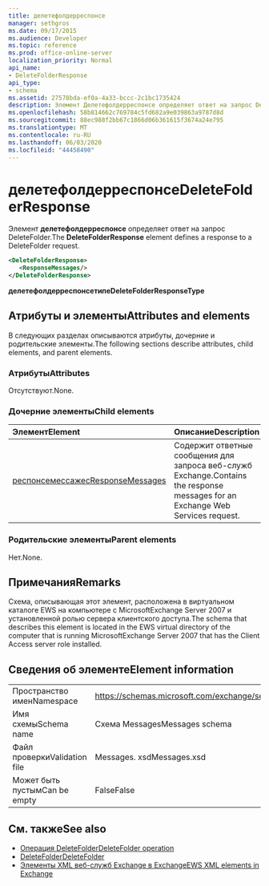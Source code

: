 ```yaml
---
title: делетефолдерреспонсе
manager: sethgros
ms.date: 09/17/2015
ms.audience: Developer
ms.topic: reference
ms.prod: office-online-server
localization_priority: Normal
api_name:
- DeleteFolderResponse
api_type:
- schema
ms.assetid: 27578bda-ef0a-4a33-bccc-2c1bc1735424
description: Элемент Делетефолдерреспонсе определяет ответ на запрос DeleteFolder.
ms.openlocfilehash: 58b814662c769784c5fd682a9e039863a9787d8d
ms.sourcegitcommit: 88ec988f2bb67c1866d06b361615f3674a24e795
ms.translationtype: MT
ms.contentlocale: ru-RU
ms.lasthandoff: 06/03/2020
ms.locfileid: "44458490"
---
```

# <a name="deletefolderresponse"></a><span data-ttu-id="76153-103">делетефолдерреспонсе</span><span class="sxs-lookup"><span data-stu-id="76153-103">DeleteFolderResponse</span></span>

<span data-ttu-id="76153-104">Элемент **делетефолдерреспонсе** определяет ответ на запрос DeleteFolder.</span><span class="sxs-lookup"><span data-stu-id="76153-104">The **DeleteFolderResponse** element defines a response to a DeleteFolder request.</span></span> 
  
```xml
<DeleteFolderResponse>
   <ResponseMessages/>
</DeleteFolderResponse>
```

 <span data-ttu-id="76153-105">**делетефолдерреспонсетипе**</span><span class="sxs-lookup"><span data-stu-id="76153-105">**DeleteFolderResponseType**</span></span>
## <a name="attributes-and-elements"></a><span data-ttu-id="76153-106">Атрибуты и элементы</span><span class="sxs-lookup"><span data-stu-id="76153-106">Attributes and elements</span></span>

<span data-ttu-id="76153-107">В следующих разделах описываются атрибуты, дочерние и родительские элементы.</span><span class="sxs-lookup"><span data-stu-id="76153-107">The following sections describe attributes, child elements, and parent elements.</span></span>
  
### <a name="attributes"></a><span data-ttu-id="76153-108">Атрибуты</span><span class="sxs-lookup"><span data-stu-id="76153-108">Attributes</span></span>

<span data-ttu-id="76153-109">Отсутствуют.</span><span class="sxs-lookup"><span data-stu-id="76153-109">None.</span></span>
  
### <a name="child-elements"></a><span data-ttu-id="76153-110">Дочерние элементы</span><span class="sxs-lookup"><span data-stu-id="76153-110">Child elements</span></span>

|<span data-ttu-id="76153-111">**Элемент**</span><span class="sxs-lookup"><span data-stu-id="76153-111">**Element**</span></span>|<span data-ttu-id="76153-112">**Описание**</span><span class="sxs-lookup"><span data-stu-id="76153-112">**Description**</span></span>|
|:-----|:-----|
|[<span data-ttu-id="76153-113">респонсемессажес</span><span class="sxs-lookup"><span data-stu-id="76153-113">ResponseMessages</span></span>](responsemessages.md) <br/> |<span data-ttu-id="76153-114">Содержит ответные сообщения для запроса веб-служб Exchange.</span><span class="sxs-lookup"><span data-stu-id="76153-114">Contains the response messages for an Exchange Web Services request.</span></span>  <br/> |
   
### <a name="parent-elements"></a><span data-ttu-id="76153-115">Родительские элементы</span><span class="sxs-lookup"><span data-stu-id="76153-115">Parent elements</span></span>

<span data-ttu-id="76153-116">Нет.</span><span class="sxs-lookup"><span data-stu-id="76153-116">None.</span></span>
  
## <a name="remarks"></a><span data-ttu-id="76153-117">Примечания</span><span class="sxs-lookup"><span data-stu-id="76153-117">Remarks</span></span>

<span data-ttu-id="76153-118">Схема, описывающая этот элемент, расположена в виртуальном каталоге EWS на компьютере с MicrosoftExchange Server 2007 и установленной ролью сервера клиентского доступа.</span><span class="sxs-lookup"><span data-stu-id="76153-118">The schema that describes this element is located in the EWS virtual directory of the computer that is running MicrosoftExchange Server 2007 that has the Client Access server role installed.</span></span>
  
## <a name="element-information"></a><span data-ttu-id="76153-119">Сведения об элементе</span><span class="sxs-lookup"><span data-stu-id="76153-119">Element information</span></span>

|||
|:-----|:-----|
|<span data-ttu-id="76153-120">Пространство имен</span><span class="sxs-lookup"><span data-stu-id="76153-120">Namespace</span></span>  <br/> |https://schemas.microsoft.com/exchange/services/2006/messages  <br/> |
|<span data-ttu-id="76153-121">Имя схемы</span><span class="sxs-lookup"><span data-stu-id="76153-121">Schema name</span></span>  <br/> |<span data-ttu-id="76153-122">Схема Messages</span><span class="sxs-lookup"><span data-stu-id="76153-122">Messages schema</span></span>  <br/> |
|<span data-ttu-id="76153-123">Файл проверки</span><span class="sxs-lookup"><span data-stu-id="76153-123">Validation file</span></span>  <br/> |<span data-ttu-id="76153-124">Messages. xsd</span><span class="sxs-lookup"><span data-stu-id="76153-124">Messages.xsd</span></span>  <br/> |
|<span data-ttu-id="76153-125">Может быть пустым</span><span class="sxs-lookup"><span data-stu-id="76153-125">Can be empty</span></span>  <br/> |<span data-ttu-id="76153-126">False</span><span class="sxs-lookup"><span data-stu-id="76153-126">False</span></span>  <br/> |
   
## <a name="see-also"></a><span data-ttu-id="76153-127">См. также</span><span class="sxs-lookup"><span data-stu-id="76153-127">See also</span></span>

- [<span data-ttu-id="76153-128">Операция DeleteFolder</span><span class="sxs-lookup"><span data-stu-id="76153-128">DeleteFolder operation</span></span>](deletefolder-operation.md) 
- [<span data-ttu-id="76153-129">DeleteFolder</span><span class="sxs-lookup"><span data-stu-id="76153-129">DeleteFolder</span></span>](deletefolder.md)
- [<span data-ttu-id="76153-130">Элементы XML веб-служб Exchange в Exchange</span><span class="sxs-lookup"><span data-stu-id="76153-130">EWS XML elements in Exchange</span></span>](ews-xml-elements-in-exchange.md)

